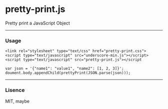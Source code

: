 # pretty-print.js

Pretty print a JavaScript Object

-----

### Usage

```
<link rel="stylesheet" type="text/css" href="pretty-print.css">
<script type="text/javascript" src="underscore-min.js"></script>
<script type="text/javascript" src="pretty-print.js"></script

var json = '{"name1": "value1", "name2": [1, 2, 3]}';
doument.body.appendChild(prettyPrint(JSON.parse(json)));
```


-----

### Lisence

MIT, maybe
